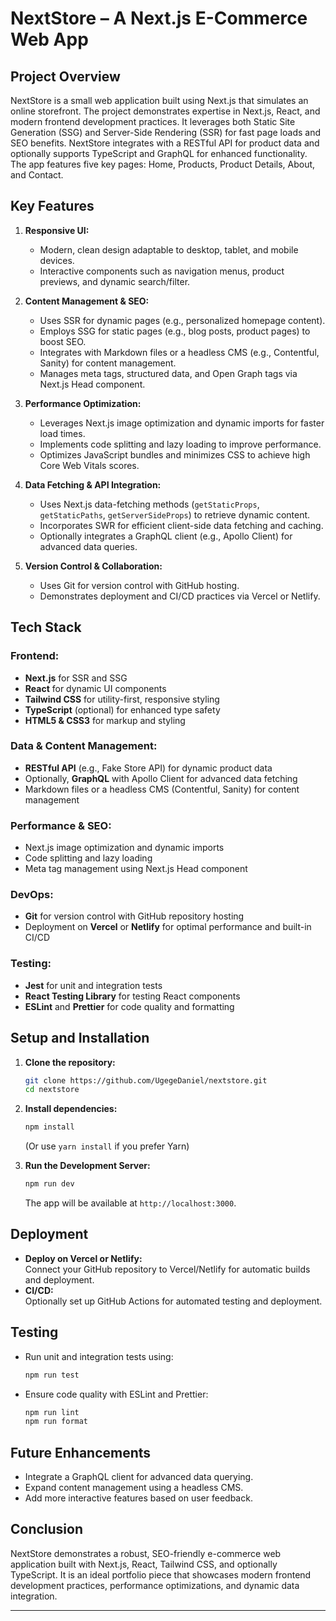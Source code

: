 # NextStore – A Next.js E-Commerce Web App

## Project Overview
NextStore is a small web application built using Next.js that simulates an online storefront. The project demonstrates expertise in Next.js, React, and modern frontend development practices. It leverages both Static Site Generation (SSG) and Server-Side Rendering (SSR) for fast page loads and SEO benefits. NextStore integrates with a RESTful API for product data and optionally supports TypeScript and GraphQL for enhanced functionality. The app features five key pages: Home, Products, Product Details, About, and Contact.

## Key Features
1. **Responsive UI:**
   - Modern, clean design adaptable to desktop, tablet, and mobile devices.
   - Interactive components such as navigation menus, product previews, and dynamic search/filter.

2. **Content Management & SEO:**
   - Uses SSR for dynamic pages (e.g., personalized homepage content).
   - Employs SSG for static pages (e.g., blog posts, product pages) to boost SEO.
   - Integrates with Markdown files or a headless CMS (e.g., Contentful, Sanity) for content management.
   - Manages meta tags, structured data, and Open Graph tags via Next.js Head component.

3. **Performance Optimization:**
   - Leverages Next.js image optimization and dynamic imports for faster load times.
   - Implements code splitting and lazy loading to improve performance.
   - Optimizes JavaScript bundles and minimizes CSS to achieve high Core Web Vitals scores.

4. **Data Fetching & API Integration:**
   - Uses Next.js data-fetching methods (`getStaticProps`, `getStaticPaths`, `getServerSideProps`) to retrieve dynamic content.
   - Incorporates SWR for efficient client-side data fetching and caching.
   - Optionally integrates a GraphQL client (e.g., Apollo Client) for advanced data queries.

5. **Version Control & Collaboration:**
   - Uses Git for version control with GitHub hosting.
   - Demonstrates deployment and CI/CD practices via Vercel or Netlify.

## Tech Stack

### Frontend:
- **Next.js** for SSR and SSG
- **React** for dynamic UI components
- **Tailwind CSS** for utility-first, responsive styling
- **TypeScript** (optional) for enhanced type safety
- **HTML5 & CSS3** for markup and styling

### Data & Content Management:
- **RESTful API** (e.g., Fake Store API) for dynamic product data
- Optionally, **GraphQL** with Apollo Client for advanced data fetching
- Markdown files or a headless CMS (Contentful, Sanity) for content management

### Performance & SEO:
- Next.js image optimization and dynamic imports
- Code splitting and lazy loading
- Meta tag management using Next.js Head component

### DevOps:
- **Git** for version control with GitHub repository hosting
- Deployment on **Vercel** or **Netlify** for optimal performance and built-in CI/CD

### Testing:
- **Jest** for unit and integration tests
- **React Testing Library** for testing React components
- **ESLint** and **Prettier** for code quality and formatting

## Setup and Installation

1. **Clone the repository:**
   ```sh
   git clone https://github.com/UgegeDaniel/nextstore.git
   cd nextstore
   ```

2. **Install dependencies:**
   ```sh
   npm install
   ```
   (Or use `yarn install` if you prefer Yarn)

3. **Run the Development Server:**
   ```sh
   npm run dev
   ```
   The app will be available at `http://localhost:3000`.

## Deployment
- **Deploy on Vercel or Netlify:**  
  Connect your GitHub repository to Vercel/Netlify for automatic builds and deployment.
- **CI/CD:**  
  Optionally set up GitHub Actions for automated testing and deployment.

## Testing
- Run unit and integration tests using:
  ```sh
  npm run test
  ```
- Ensure code quality with ESLint and Prettier:
  ```sh
  npm run lint
  npm run format
  ```

## Future Enhancements
- Integrate a GraphQL client for advanced data querying.
- Expand content management using a headless CMS.
- Add more interactive features based on user feedback.

## Conclusion
NextStore demonstrates a robust, SEO-friendly e-commerce web application built with Next.js, React, Tailwind CSS, and optionally TypeScript. It is an ideal portfolio piece that showcases modern frontend development practices, performance optimizations, and dynamic data integration.

---